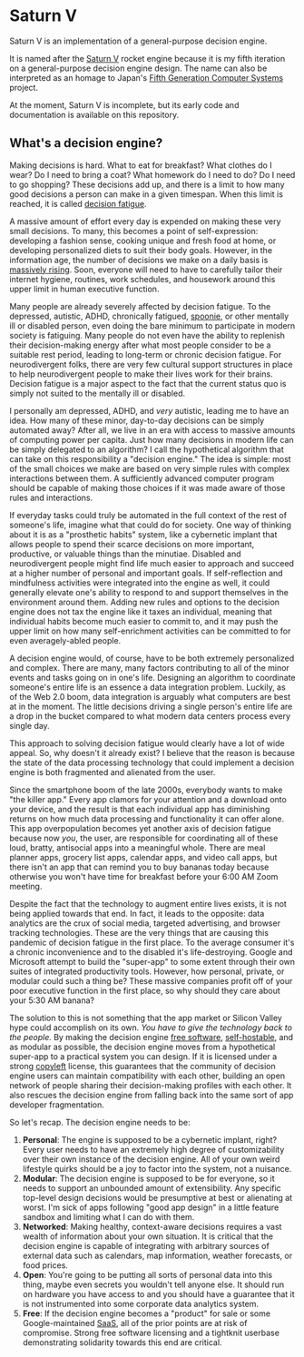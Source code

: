 # Saturn V

Saturn V is an implementation of a general-purpose decision engine.

It is named after the [Saturn V](https://en.wikipedia.org/wiki/Saturn_V) rocket engine because it is my fifth iteration on a general-purpose decision engine design. The name can also be interpreted as an homage to Japan's [Fifth Generation Computer Systems](https://en.wikipedia.org/wiki/Fifth_Generation_Computer_Systems) project.

At the moment, Saturn V is incomplete, but its early code and documentation is available on this repository.

## What's a decision engine?

Making decisions is hard. What to eat for breakfast? What clothes do I wear? Do I need to bring a coat? What homework do I need to do? Do I need to go shopping? These decisions add up, and there is a limit to how many good decisions a person can make in a given timespan. When this limit is reached, it is called [decision fatigue](https://www.ama-assn.org/delivering-care/public-health/what-doctors-wish-patients-knew-about-decision-fatigue).

A massive amount of effort every day is expended on making these very small decisions. To many, this becomes a point of self-expression: developing a fashion sense, cooking unique and fresh food at home, or developing personalized diets to suit their body goals. However, in the information age, the number of decisions we make on a daily basis is [massively rising](https://finance.yahoo.com/news/exhaustion-modern-life-decision-fatigue-180410366.html). Soon, everyone will need to have to carefully tailor their internet hygiene, routines, work schedules, and housework around this upper limit in human executive function.

Many people are already severely affected by decision fatigue. To the depressed, autistic, ADHD, chronically fatigued, [spoonie](https://en.wikipedia.org/wiki/Spoon_theory), or other mentally ill or disabled person, even doing the bare minimum to participate in modern society is fatiguing. Many people do not even have the ability to replenish their decision-making energy after what most people consider to be a suitable rest period, leading to long-term or chronic decision fatigue. For neurodivergent folks, there are very few cultural support structures in place to help neurodivergent people to make their lives work for their brains. Decision fatigue is a major aspect to the fact that the current status quo is simply not suited to the mentally ill or disabled.

I personally am depressed, ADHD, and *very* autistic, leading me to have an idea. How many of these minor, day-to-day decisions can be simply automated away? After all, we live in an era with access to massive amounts of computing power per capita. Just how many decisions in modern life can be simply delegated to an algorithm? I call the hypothetical algorithm that can take on this responsibility a "decision engine." The idea is simple: most of the small choices we make are based on very simple rules with complex interactions between them. A sufficiently advanced computer program should be capable of making those choices if it was made aware of those rules and interactions.

If everyday tasks could truly be automated in the full context of the rest of someone's life, imagine what that could do for society. One way of thinking about it is as a "prosthetic habits" system, like a cybernetic implant that allows people to spend their scarce decisions on more important, productive, or valuable things than the minutiae. Disabled and neurodivergent people might find life much easier to approach and succeed at a higher number of personal and important goals. If self-reflection and mindfulness activities were integrated into the engine as well, it could generally elevate one's ability to respond to and support themselves in the environment around them. Adding new rules and options to the decision engine does not tax the engine like it taxes an individual, meaning that individual habits become much easier to commit to, and it may push the upper limit on how many self-enrichment activities can be committed to for even averagely-abled people.

A decision engine would, of course, have to be both extremely personalized and complex. There are many, many factors contributing to all of the minor events and tasks going on in one's life. Designing an algorithm to coordinate someone's entire life is an essence a data integration problem. Luckily, as of the Web 2.0 boom, data integration is arguably what computers are best at in the moment. The little decisions driving a single person's entire life are a drop in the bucket compared to what modern data centers process every single day.

This approach to solving decision fatigue would clearly have a lot of wide appeal. So, why doesn't it already exist? I believe that the reason is because the state of the data processing technology that could implement a decision engine is both fragmented and alienated from the user.

Since the smartphone boom of the late 2000s, everybody wants to make "the killer app." Every app clamors for your attention and a download onto your device, and the result is that each individual app has diminishing returns on how much data processing and functionality it can offer alone. This app overpopulation becomes yet another axis of decision fatigue because now *you*, the user, are responsible for coordinating all of these loud, bratty, antisocial apps into a meaningful whole. There are meal planner apps, grocery list apps, calendar apps, and video call apps, but there isn't an app that can remind you to buy bananas today because otherwise you won't have time for breakfast before your 6:00 AM Zoom meeting.

Despite the fact that the technology to augment entire lives exists, it is not being applied towards that end. In fact, it leads to the opposite: data analytics are the crux of social media, targeted advertising, and browser tracking technologies. These are the very things that are causing this pandemic of decision fatigue in the first place. To the average consumer it's a chronic inconvenience and to the disabled it's life-destroying. Google and Microsoft attempt to build the "super-app" to some extent through their own suites of integrated productivity tools. However, how personal, private, or modular could such a thing be? These massive companies profit off of your poor executive function in the first place, so why should they care about your 5:30 AM banana?

The solution to this is not something that the app market or Silicon Valley hype could accomplish on its own. *You have to give the technology back to the people.* By making the decision engine [free software](https://en.wikipedia.org/wiki/Free_software), [self-hostable](https://en.wikipedia.org/wiki/Self-hosting_(web_services)), and as modular as possible, the decision engine moves from a hypothetical super-app to a practical system you can design. If it is licensed under a strong [copyleft](https://en.wikipedia.org/wiki/Copyleft) license, this guarantees that the community of decision engine users can maintain compatibility with each other, building an open network of people sharing their decision-making profiles with each other. It also rescues the decision engine from falling back into the same sort of app developer fragmentation.

So let's recap. The decision engine needs to be:
1. **Personal**: The engine is supposed to be a cybernetic implant, right? Every user needs to have an extremely high degree of customizability over their own instance of the decision engine. All of your own weird lifestyle quirks should be a joy to factor into the system, not a nuisance.
2. **Modular**: The decision engine is supposed to be for everyone, so it needs to support an unbounded amount of extensibility. Any specific top-level design decisions would be presumptive at best or alienating at worst. I'm sick of apps following "good app design" in a little feature sandbox and limiting what I can do with them.
3. **Networked**: Making healthy, context-aware decisions requires a vast wealth of information about your own situation. It is critical that the decision engine is capable of integrating with arbitrary sources of external data such as calendars, map information, weather forecasts, or food prices.
4. **Open**: You're going to be putting all sorts of personal data into this thing, maybe even secrets you wouldn't tell anyone else. It should run on hardware you have access to and you should have a guarantee that it is not instrumented into some corporate data analytics system.
5. **Free**: If the decision engine becomes a "product" for sale or some Google-maintained [SaaS](https://en.wikipedia.org/wiki/Software_as_a_service), all of the prior points are at risk of compromise. Strong free software licensing and a tightknit userbase demonstrating solidarity towards this end are critical.
